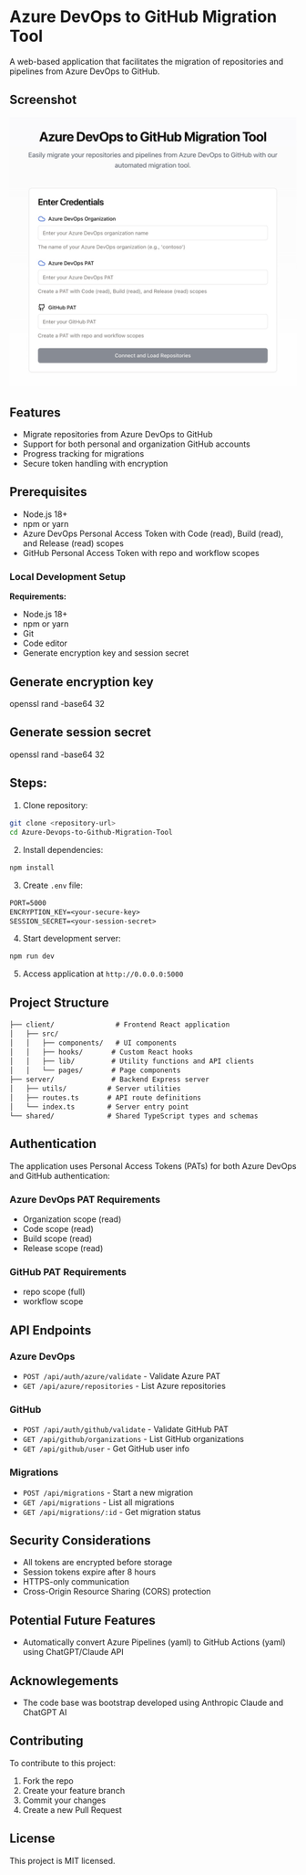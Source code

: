 
# Azure DevOps to GitHub Migration Tool

A web-based application that facilitates the migration of repositories and pipelines from Azure DevOps to GitHub. 

## Screenshot

![Application Screenshot](public/screenshot.jpg)

## Features

- Migrate repositories from Azure DevOps to GitHub
- Support for both personal and organization GitHub accounts
- Progress tracking for migrations
- Secure token handling with encryption

## Prerequisites

- Node.js 18+
- npm or yarn
- Azure DevOps Personal Access Token with Code (read), Build (read), and Release (read) scopes
- GitHub Personal Access Token with repo and workflow scopes

### Local Development Setup

**Requirements:**
- Node.js 18+
- npm or yarn
- Git
- Code editor
- Generate encryption key and session secret

## Generate encryption key
openssl rand -base64 32

## Generate session secret
openssl rand -base64 32

## Steps:
1. Clone repository:
```bash
git clone <repository-url>
cd Azure-Devops-to-Github-Migration-Tool
```

2. Install dependencies:
```bash
npm install
```

3. Create `.env` file:
```
PORT=5000
ENCRYPTION_KEY=<your-secure-key>
SESSION_SECRET=<your-session-secret>
```

4. Start development server:
```bash
npm run dev
```

5. Access application at `http://0.0.0.0:5000`



## Project Structure

```
├── client/               # Frontend React application
│   ├── src/
│   │   ├── components/   # UI components
│   │   ├── hooks/       # Custom React hooks
│   │   ├── lib/         # Utility functions and API clients
│   │   └── pages/       # Page components
├── server/              # Backend Express server
│   ├── utils/          # Server utilities
│   ├── routes.ts       # API route definitions
│   └── index.ts        # Server entry point
└── shared/             # Shared TypeScript types and schemas
```

## Authentication

The application uses Personal Access Tokens (PATs) for both Azure DevOps and GitHub authentication:

### Azure DevOps PAT Requirements
- Organization scope (read)
- Code scope (read)
- Build scope (read)
- Release scope (read)

### GitHub PAT Requirements
- repo scope (full)
- workflow scope

## API Endpoints

### Azure DevOps
- `POST /api/auth/azure/validate` - Validate Azure PAT
- `GET /api/azure/repositories` - List Azure repositories

### GitHub
- `POST /api/auth/github/validate` - Validate GitHub PAT
- `GET /api/github/organizations` - List GitHub organizations
- `GET /api/github/user` - Get GitHub user info

### Migrations
- `POST /api/migrations` - Start a new migration
- `GET /api/migrations` - List all migrations
- `GET /api/migrations/:id` - Get migration status


## Security Considerations

- All tokens are encrypted before storage
- Session tokens expire after 8 hours
- HTTPS-only communication
- Cross-Origin Resource Sharing (CORS) protection

## Potential Future Features
- Automatically convert Azure Pipelines (yaml) to GitHub Actions (yaml) using ChatGPT/Claude API

## Acknowlegements
- The code base was bootstrap developed using Anthropic Claude and ChatGPT AI

## Contributing

To contribute to this project:

1. Fork the repo
2. Create your feature branch
3. Commit your changes
4. Create a new Pull Request

## License

This project is MIT licensed.
